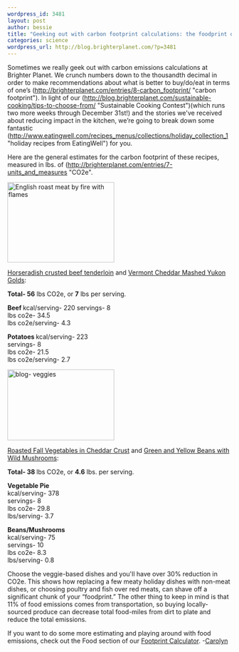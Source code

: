 ```yaml
--- 
wordpress_id: 3481
layout: post
author: bessie
title: "Geeking out with carbon footprint calculations: the foodprint of EatingWell holiday recipes "
categories: science
wordpress_url: http://blog.brighterplanet.com/?p=3481
---
```

Sometimes we really geek out with carbon emissions calculations at Brighter Planet.  We crunch numbers down to the thousandth decimal in order to make recommendations about what is better to buy/do/eat in terms of one’s (http://brighterplanet.com/entries/8-carbon_footprint/ "carbon footprint").  In light of our (http://blog.brighterplanet.com/sustainable-cooking/tips-to-choose-from/ "Sustainable Cooking Contest")(which runs two more weeks through December 31st!) and the stories we've received about reducing impact in the kitchen, we’re going to break down some fantastic (http://www.eatingwell.com/recipes_menus/collections/holiday_collection_1 "holiday recipes from EatingWell") for you.  

Here are the general estimates for the carbon footprint of these recipes, measured in lbs. of (http://brighterplanet.com/entries/7-units_and_measures "CO2e".  

<img src="http://farm3.static.flickr.com/2532/4190041803_7a1215ac56_m.jpg" width="240" height="180" alt="English roast meat by fire with flames" /></a>

<a href="http://www.eatingwell.com/recipes/horseradish_beef.html">Horseradish crusted beef tenderloin</a> and <a href="http://www.eatingwell.com/recipes/vt_cheddar_potatoes.html">Vermont Cheddar Mashed Yukon Golds</a>: 
 
 <strong>Total- 56</strong> lbs CO2e, or <strong>7</strong> lbs per serving.              	  	    

<strong>Beef    </strong> 
kcal/serving- 220
servings- 8	         
lbs co2e- 34.5	    
lbs co2e/serving- 4.3

<strong>Potatoes	              </strong>
kcal/serving- 223	            
servings- 8	         
lbs co2e- 21.5	        
lbs co2e/serving- 2.7
    
<img src="http://farm3.static.flickr.com/2700/4190801806_de5d016a4e_m.jpg" width="240" height="159" alt="blog- veggies" /></a> 

<a href="http://www.eatingwell.com/recipes/cheddar_vegetable_tart.html">Roasted Fall Vegetables in Cheddar Crust</a> and <a href="http://www.eatingwell.com/recipes/green_beans_mushrooms.html">Green and Yellow Beans with Wild Mushrooms</a>: 
       
<strong>Total- 38 </strong> lbs CO2e, or <strong>4.6</strong> lbs. per serving.	
	 
<strong>Vegetable Pie</strong>	         
kcal/serving- 378	                 
servings- 8	         
lbs co2e- 29.8	  
lbs/serving- 3.7

<strong>Beans/Mushrooms</strong>	  
kcal/serving- 75	                
servings- 10	         
lbs co2e- 8.3	  
lbs/serving- 0.8

Choose the veggie-based dishes and you'll have over 30% reduction in CO2e.  This shows how replacing a few meaty holiday dishes with non-meat dishes, or choosing poultry and fish over red meats, can shave off a significant chunk of your “foodprint.”  The other thing to keep in mind is that 11% of food emissions comes from transportation, so buying locally-sourced produce can decrease total food-miles from dirt to plate and reduce the total emissions.

If you want to do some more estimating and playing around with food emissions, check out the Food section of our <a href="http://brighterplanet.com/users/me/footprint/components/food">Footprint Calculator</a>. 
-<a href="http://brighterplanet.com/users/Carolyn">Carolyn</a>
